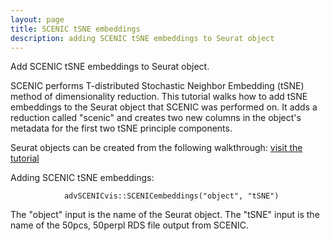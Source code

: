 ```yaml
---
layout: page
title: SCENIC tSNE embeddings
description: adding SCENIC tSNE embeddings to Seurat object
---
```


Add SCENIC tSNE embeddings to Seurat object.

SCENIC performs T-distributed Stochastic Neighbor Embedding (tSNE) method of dimensionality reduction. This tutorial walks how to add tSNE embeddings to the Seurat object that SCENIC was performed on. It adds a reduction called "scenic" and creates two new columns in the object's metadata for the first two tSNE principle components.

Seurat objects can be created from the following walkthrough: [visit the tutorial](https://satijalab.org/seurat/v3.2/pbmc3k_tutorial.html)

Adding SCENIC tSNE embeddings:

                advSCENICvis::SCENICembeddings("object", "tSNE")
                
The "object" input is the name of the Seurat object. The "tSNE" input is the name of the 50pcs, 50perpl RDS file output from SCENIC. 


